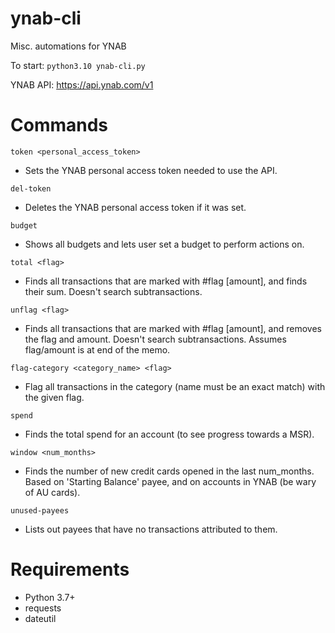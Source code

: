 # ynab-cli
Misc. automations for YNAB

To start: `python3.10 ynab-cli.py`

YNAB API: https://api.ynab.com/v1

# Commands
`token <personal_access_token>`
- Sets the YNAB personal access token needed to use the API.

`del-token`
- Deletes the YNAB personal access token if it was set.

`budget`
- Shows all budgets and lets user set a budget to perform actions on.

`total <flag>`
- Finds all transactions that are marked with #flag [amount], and finds their sum. Doesn't search subtransactions.

`unflag <flag>`
- Finds all transactions that are marked with #flag [amount], and removes the flag and amount. Doesn't search subtransactions. Assumes flag/amount is at end of the memo.

`flag-category <category_name> <flag>`
- Flag all transactions in the category (name must be an exact match) with the given flag.

`spend`
- Finds the total spend for an account (to see progress towards a MSR).

`window <num_months>`
- Finds the number of new credit cards opened in the last num_months. Based on 'Starting Balance' payee, and on accounts in YNAB (be wary of AU cards).

`unused-payees`
- Lists out payees that have no transactions attributed to them.


# Requirements
- Python 3.7+
- requests
- dateutil
